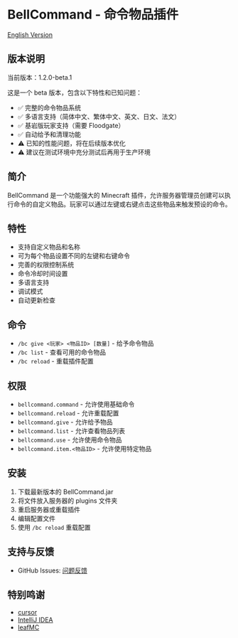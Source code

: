 # BellCommand - 命令物品插件

[English Version](README_EN.md)

## 版本说明
当前版本：1.2.0-beta.1

这是一个 beta 版本，包含以下特性和已知问题：
- ✅ 完整的命令物品系统
- ✅ 多语言支持（简体中文、繁体中文、英文、日文、法文）
- ✅ 基岩版玩家支持（需要 Floodgate）
- ✅ 自动给予和清理功能
- ⚠️ 已知的性能问题，将在后续版本优化
- ⚠️ 建议在测试环境中充分测试后再用于生产环境

## 简介
BellCommand 是一个功能强大的 Minecraft 插件，允许服务器管理员创建可以执行命令的自定义物品。玩家可以通过左键或右键点击这些物品来触发预设的命令。

## 特性
- 支持自定义物品和名称
- 可为每个物品设置不同的左键和右键命令
- 完善的权限控制系统
- 命令冷却时间设置
- 多语言支持
- 调试模式
- 自动更新检查

## 命令
- `/bc give <玩家> <物品ID> [数量]` - 给予命令物品
- `/bc list` - 查看可用的命令物品
- `/bc reload` - 重载插件配置

## 权限
- `bellcommand.command` - 允许使用基础命令
- `bellcommand.reload` - 允许重载配置
- `bellcommand.give` - 允许给予物品
- `bellcommand.list` - 允许查看物品列表
- `bellcommand.use` - 允许使用命令物品
- `bellcommand.item.<物品ID>` - 允许使用特定物品

## 安装
1. 下载最新版本的 BellCommand.jar
2. 将文件放入服务器的 plugins 文件夹
3. 重启服务器或重载插件
4. 编辑配置文件
5. 使用 `/bc reload` 重载配置

## 支持与反馈
- GitHub Issues: [问题反馈](https://github.com/ning-g-mo/BellCommand/issues)

## 特别鸣谢
- [cursor](https://www.cursor.com/)
- [IntelliJ IDEA](https://www.jetbrains.com/idea/)
- [leafMC](https://github.com/Winds-Studio/Leaf)
